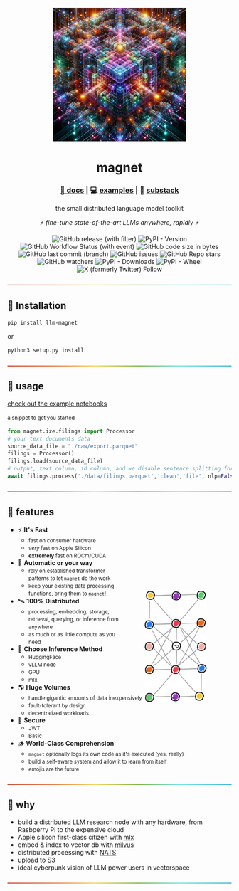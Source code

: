 <p align="center">
   <img height="300" width="300" src="./magnet.png">
   <br>

   <h1 align="center">magnet</h1>

   <h3 align="center"><a href="https://prismadic.github.io/magnet/">📖 docs</a> | 💻 <a href="https://github.com/Prismadic/magnet/tree/main/examples">examples</a> | 📓 <a href="https://prismadic.substack.com">substack</a></h3> 

   <p align="center">the small distributed language model toolkit</p>
   <p align="center"><i>⚡️ fine-tune state-of-the-art LLMs anywhere, rapidly ⚡️</i></p>
   <div align="center">
</p>

![GitHub release (with filter)](https://img.shields.io/github/v/release/prismadic/magnet)
![PyPI - Version](https://img.shields.io/pypi/v/llm_magnet)
![GitHub Workflow Status (with event)](https://img.shields.io/github/actions/workflow/status/prismadic/magnet/python-publish.yml)
![GitHub code size in bytes](https://img.shields.io/github/languages/code-size/prismadic/magnet)
![GitHub last commit (branch)](https://img.shields.io/github/last-commit/prismadic/magnet/main)
![GitHub issues](https://img.shields.io/github/issues/prismadic/magnet)
![GitHub Repo stars](https://img.shields.io/github/stars/prismadic/magnet)
![GitHub watchers](https://img.shields.io/github/watchers/prismadic/magnet)
![PyPI - Downloads](https://img.shields.io/pypi/dm/llm_magnet)
![PyPI - Wheel](https://img.shields.io/pypi/wheel/llm_magnet)
![X (formerly Twitter) Follow](https://img.shields.io/twitter/follow/prismadic?style=social&link=https%3A%2F%2Fx.com%2Fprismadic)

   </div>

</p>

<img src='./divider.png' style="width:100%;height:5px;">

## 🧬 Installation

``` bash
pip install llm-magnet
```

or

``` bash
python3 setup.py install
```

<img src='./divider.png' style="width:100%;height:5px;">

## 🎉 usage

[check out the example notebooks](./examples/)

<small>a snippet to get you started</small>

``` python
from magnet.ize.filings import Processor
# your text documents data
source_data_file = "./raw/export.parquet"
filings = Processor()
filings.load(source_data_file)
# output, text column, id column, and we disable sentence splitting for fastest processing
await filings.process('./data/filings.parquet','clean','file', nlp=False)
```

<img src='./divider.png' style="width:100%;height:5px;">

## 🔮 features

<center>
<img src="./clustered_bidirectional.png" style="width:50%;transform: rotate(90deg);margin-top:200px;" align="right">
</center>

- ⚡️ **It's Fast**
  - <small>fast on consumer hardware</small>
  - <small>_very_ fast on Apple Silicon</small>
  - <small>**extremely** fast on ROCm/CUDA</small>
- 🫵 **Automatic or your way**
  - <small>rely on established transformer patterns to let `magnet` do the work</small>
  - <small>keep your existing data processing functions, bring them to `magnet`!</small>
- 🛰️ **100% Distributed**
  - <small>processing, embedding, storage, retrieval, querying, or inference from anywhere</small>
  - <small>as much or as little compute as you need</small>
- 🧮 **Choose Inference Method**
  - <small>HuggingFace</small>
  - <small>vLLM node</small>
  - <small>GPU</small>
  - <small>mlx</small>
- 🌎 **Huge Volumes**
  - <small>handle gigantic amounts of data inexpensively</small>
  - <small>fault-tolerant by design</small>
  - <small>decentralized workloads</small>
- 🔐 **Secure**
  - <small>JWT</small>
  - <small>Basic</small>
- 🪵 **World-Class Comprehension**
  - <small>`magnet` optionally logs its own code as it's executed (yes, really)</small>
  - <small>build a self-aware system and allow it to learn from itself</small>
  - <small>emojis are the future</small>

<img src='./divider.png' style="width:100%;height:5px;">

## 🧲 why

- build a distributed LLM research node with any hardware, from Rasbperry Pi to the expensive cloud
- Apple silicon first-class citizen with [mlx](https://github.com/ml-explore/mlx)
- embed & index to vector db with [milvus](https://milvus.io)
- distributed processing with [NATS](https://nats.io)
- upload to S3
- ideal cyberpunk vision of LLM power users in vectorspace

<img src='./divider.png' style="width:100%;height:5px;">
